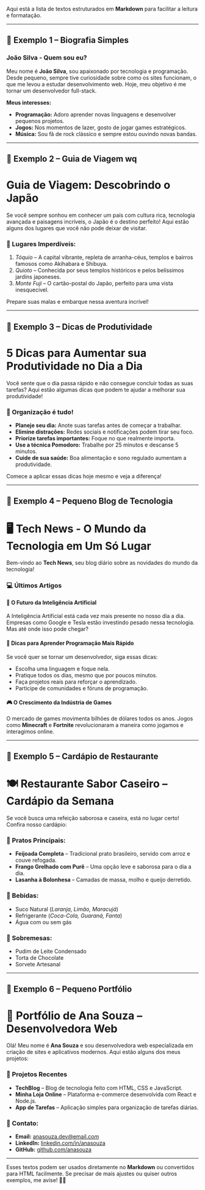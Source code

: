 Aqui está a lista de textos estruturados em **Markdown** para facilitar a leitura e formatação.  

---

## 📌 Exemplo 1 – Biografia Simples  

### João Silva - Quem sou eu?  
Meu nome é **João Silva**, sou apaixonado por tecnologia e programação. Desde pequeno, sempre tive curiosidade sobre como os sites funcionam, o que me levou a estudar desenvolvimento web. Hoje, meu objetivo é me tornar um desenvolvedor full-stack.  

**Meus interesses:**  
- **Programação:** Adoro aprender novas linguagens e desenvolver pequenos projetos.  
- **Jogos:** Nos momentos de lazer, gosto de jogar games estratégicos.  
- **Música:** Sou fã de rock clássico e sempre estou ouvindo novas bandas.  

---

## 📌 Exemplo 2 – Guia de Viagem  wq
# Guia de Viagem: Descobrindo o Japão  

Se você sempre sonhou em conhecer um país com cultura rica, tecnologia avançada e paisagens incríveis, o Japão é o destino perfeito! Aqui estão alguns dos lugares que você não pode deixar de visitar.  

### 🌸 Lugares Imperdíveis:  
1. *Tóquio* – A capital vibrante, repleta de arranha-céus, templos e bairros famosos como Akihabara e Shibuya.  
2. *Quioto* – Conhecida por seus templos históricos e pelos belíssimos jardins japoneses.  
3. *Monte Fuji* – O cartão-postal do Japão, perfeito para uma vista inesquecível.  

Prepare suas malas e embarque nessa aventura incrível!  

---

## 📌 Exemplo 3 – Dicas de Produtividade  

# 5 Dicas para Aumentar sua Produtividade no Dia a Dia  

Você sente que o dia passa rápido e não consegue concluir todas as suas tarefas? Aqui estão algumas dicas que podem te ajudar a melhorar sua produtividade!  

### 📌 Organização é tudo!  
- **Planeje seu dia:** Anote suas tarefas antes de começar a trabalhar.  
- **Elimine distrações:** Redes sociais e notificações podem tirar seu foco.  
- **Priorize tarefas importantes:** Foque no que realmente importa.  
- **Use a técnica Pomodoro:** Trabalhe por 25 minutos e descanse 5 minutos.  
- **Cuide de sua saúde:** Boa alimentação e sono regulado aumentam a produtividade.  

Comece a aplicar essas dicas hoje mesmo e veja a diferença!  

---

## 📌 Exemplo 4 – Pequeno Blog de Tecnologia  

# 🖥️ Tech News - O Mundo da Tecnologia em Um Só Lugar  

Bem-vindo ao **Tech News**, seu blog diário sobre as novidades do mundo da tecnologia!  

### 💻 Últimos Artigos  

#### 📢 O Futuro da Inteligência Artificial  
A Inteligência Artificial está cada vez mais presente no nosso dia a dia. Empresas como Google e Tesla estão investindo pesado nessa tecnologia. Mas até onde isso pode chegar?  

#### 🔧 Dicas para Aprender Programação Mais Rápido  
Se você quer se tornar um desenvolvedor, siga essas dicas:  
- Escolha uma linguagem e foque nela.  
- Pratique todos os dias, mesmo que por poucos minutos.  
- Faça projetos reais para reforçar o aprendizado.  
- Participe de comunidades e fóruns de programação.  

#### 🎮 O Crescimento da Indústria de Games  
O mercado de games movimenta bilhões de dólares todos os anos. Jogos como **Minecraft** e **Fortnite** revolucionaram a maneira como jogamos e interagimos online.  

---

## 📌 Exemplo 5 – Cardápio de Restaurante  

# 🍽️ Restaurante Sabor Caseiro – Cardápio da Semana  

Se você busca uma refeição saborosa e caseira, está no lugar certo! Confira nosso cardápio:  

### 🍛 Pratos Principais:  
- **Feijoada Completa** – Tradicional prato brasileiro, servido com arroz e couve refogada.  
- **Frango Grelhado com Purê** – Uma opção leve e saborosa para o dia a dia.  
- **Lasanha à Bolonhesa** – Camadas de massa, molho e queijo derretido.  

### 🥤 Bebidas:  
- Suco Natural (*Laranja, Limão, Maracujá*)  
- Refrigerante (*Coca-Cola, Guaraná, Fanta*)  
- Água com ou sem gás  

### 🍰 Sobremesas:  
- Pudim de Leite Condensado  
- Torta de Chocolate  
- Sorvete Artesanal  

---

## 📌 Exemplo 6 – Pequeno Portfólio  

# 🚀 Portfólio de Ana Souza – Desenvolvedora Web  

Olá! Meu nome é **Ana Souza** e sou desenvolvedora web especializada em criação de sites e aplicativos modernos. Aqui estão alguns dos meus projetos:  

### 📌 Projetos Recentes  
- **TechBlog** – Blog de tecnologia feito com HTML, CSS e JavaScript.  
- **Minha Loja Online** – Plataforma e-commerce desenvolvida com React e Node.js.  
- **App de Tarefas** – Aplicação simples para organização de tarefas diárias.  

### 📧 Contato:  
- **Email:** anasouza.dev@email.com  
- **LinkedIn:** [linkedin.com/in/anasouza](#)  
- **GitHub:** [github.com/anasouza](#)  

---

Esses textos podem ser usados diretamente no **Markdown** ou convertidos para HTML facilmente. Se precisar de mais ajustes ou quiser outros exemplos, me avise! 🚀😊
